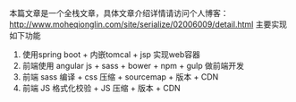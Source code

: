 本篇文章是一个全栈文章，具体文章介绍详情请访问个人博客： http://www.moheqionglin.com/site/serialize/02006009/detail.html
主要实现如下功能
 1. 使用spring boot + 内嵌tomcal + jsp 实现web容器
 2. 前端使用 angular js + sass + bower + npm + gulp 做前端开发
 3. 前端 sass 编译 + css 压缩 + sourcemap + 版本 + CDN
 4. 前端 JS 格式化校验 + JS 压缩 + 版本 + CDN

